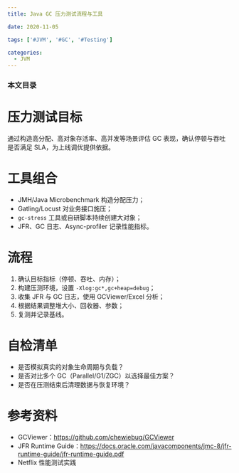 ```yaml
---
title: Java GC 压力测试流程与工具

date: 2020-11-05

tags: ['#JVM', '#GC', '#Testing']

categories:
  - JVM
---
```


### 本文目录
<!-- toc -->

# 压力测试目标
通过构造高分配、高对象存活率、高并发等场景评估 GC 表现，确认停顿与吞吐是否满足 SLA，为上线调优提供依据。

# 工具组合
- JMH/Java Microbenchmark 构造分配压力；
- Gatling/Locust 对业务接口施压；
- `gc-stress` 工具或自研脚本持续创建大对象；
- JFR、GC 日志、Async-profiler 记录性能指标。

# 流程
1. 确认目标指标（停顿、吞吐、内存）；
2. 构建压测环境，设置 `-Xlog:gc*,gc+heap=debug`；
3. 收集 JFR 与 GC 日志，使用 GCViewer/Excel 分析；
4. 根据结果调整堆大小、回收器、参数；
5. 复测并记录基线。

# 自检清单
- 是否模拟真实的对象生命周期与负载？
- 是否对比多个 GC（Parallel/G1/ZGC）以选择最佳方案？
- 是否在压测结束后清理数据与恢复环境？

# 参考资料
- GCViewer：https://github.com/chewiebug/GCViewer
- JFR Runtime Guide：https://docs.oracle.com/javacomponents/jmc-8/jfr-runtime-guide/jfr-runtime-guide.pdf
- Netflix 性能测试实践
